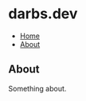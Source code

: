 # darbs.dev
<div id="nav">
  <ul>
    <li>
      <a href="/">Home</a>
    </li>
    <li>
      <a href="/about">About</a>
    </li>
  </ul>
</div>

## About

Something about.